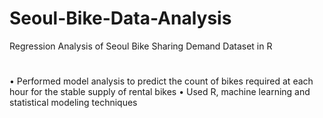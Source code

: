 # Seoul-Bike-Data-Analysis
Regression Analysis of Seoul Bike Sharing Demand Dataset in R


#
•	Performed model analysis to predict the count of bikes required at each hour for the stable supply of rental bikes 
•	Used R, machine learning and statistical modeling techniques

